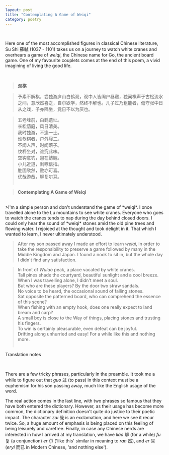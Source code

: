```yaml
---
layout: post
title: "Contemplating A Game of Weiqi"
category: poetry
---
```


<br>

Here one of the most accomplished figures in classical Chinese literature, Su Shi 蘇軾 (1037 - 1101) takes us on a journey to watch white cranes and overhears a game of *weiqi*, the Chinese name for Go, the ancient board game. One of my favourite couplets comes at the end of this poem, a vivid imagining of living the good life.
  
<br>
  
>**观棋**

  
>予素不解棋，尝独游庐山白鹤观，观中人皆阖户昼寝，独闻棋声于古松流水之间，意欣然喜之，自尔欲学，然终不解也。儿子过乃粗能者，儋守张中日从之戏，予亦隅坐，竟日不以为厌也。
  
>五老峰前，白鹤遗址。<br>
>长松荫庭，风日清美。<br>
>我时独游，不逢一士。<br>
>谁欤棋者，户外屦二。<br>
>不闻人声，时闻落子。<br>
>纹枰坐对，谁究此味。<br>
>空钩意钓，岂在鲂鲤。<br>
>小儿近道，剥啄信指。<br>
>胜固欣然，败亦可喜。<br>
>优哉游哉，聊复尔耳。<br> <br>

>**Contemplating A Game of Weiqi**
<br>      
>I'm a simple person and don't understand the game of *weiqi*. I once travelled alone to the Lu mountains to see white cranes. Everyone who goes to watch the cranes tends to nap during the day behind closed doors. I could only hear the sound of *weiqi* stones amid the old pine trees and flowing water. I rejoiced at the thought and took delight in it. That which I wanted to learn, I never ultimately understood. 
    
>After my son passed away I made an effort to learn *weiqi*, in order to take the responsibility to preserve a game followed by many in the Middle Kingdom and Japan. I found a nook to sit in, but the whole day I didn't find any satisfaction.
    
>In front of *Wulao* peak, a place vacated by white cranes. <br>
>Tall pines shade the courtyard, beautiful sunlight and a cool breeze. <br>
>When I was travelling alone, I didn't meet a soul. <br>
>But who are these players? By the door two straw sandals. <br>
>No voice to be heard, the occasional sound of falling stones. <br>
>Sat opposite the patterned board, who can comprehend the essence of this scene? <br>
>When fishing with an empty hook, does one really expect to land bream and carp? <br>
>A small boy is close to the Way of things, placing stones and trusting his fingers. <br>
>To win is certainly pleasurable, even defeat can be joyful. <br>
>Drifting along unhurried and easy! For a while like this and nothing more.<br> <br>

Translation notes

<br>

There are a few tricky phrases, particularly in the preamble. It took me a while to figure out that *guo* 过 (to pass) in this context must be a euphemism for his son passing away, much like the English usage of the word.<br>

The real action comes in the last line, with two phrases so famous that they have both entered the dictionary. However, as their usage has become more common, the dictionary definition doesn't quite do justice to their poetic impact. The character *zai* 哉 is an exclamation, and here we see it recur twice. So, a huge amount of emphasis is being placed on this feeling of being leisurely and carefree. Finally, in case any Chinese nerds are interested in how I arrived at my translation, we have *liao* 聊 (for a while) *fu* 复 (a conjunction) *er* 尔 ('like this' similar in meaning to *ran* 然), and *er* 耳 (*eryi* 而已 in Modern Chinese, 'and nothing else').